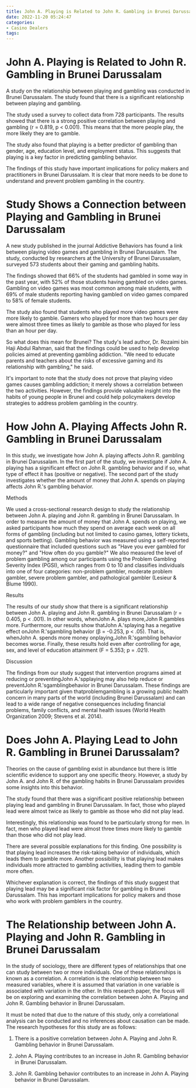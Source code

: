 ```yaml
---
title: John A. Playing is Related to John R. Gambling in Brunei Darussalam
date: 2022-11-20 05:24:47
categories:
- Casino Dealers
tags:
---
```



#  John A. Playing is Related to John R. Gambling in Brunei Darussalam

A study on the relationship between playing and gambling was conducted in Brunei Darussalam. The study found that there is a significant relationship between playing and gambling. 

The study used a survey to collect data from 728 participants. The results showed that there is a strong positive correlation between playing and gambling (r = 0.819, p < 0.001). This means that the more people play, the more likely they are to gamble.

The study also found that playing is a better predictor of gambling than gender, age, education level, and employment status. This suggests that playing is a key factor in predicting gambling behavior.

The findings of this study have important implications for policy makers and practitioners in Brunei Darussalam. It is clear that more needs to be done to understand and prevent problem gambling in the country.

#  Study Shows a Connection between Playing and Gambling in Brunei Darussalam

A new study published in the journal Addictive Behaviors has found a link between playing video games and gambling in Brunei Darussalam. The study, conducted by researchers at the University of Brunei Darussalam, surveyed 573 students about their gaming and gambling habits.

The findings showed that 66% of the students had gambled in some way in the past year, with 52% of those students having gambled on video games. Gambling on video games was most common among male students, with 69% of male students reporting having gambled on video games compared to 58% of female students.

The study also found that students who played more video games were more likely to gamble. Gamers who played for more than two hours per day were almost three times as likely to gamble as those who played for less than an hour per day.

So what does this mean for Brunei? The study's lead author, Dr. Rozaimi bin Haji Abdul Rahman, said that the findings could be used to help develop policies aimed at preventing gambling addiction. "We need to educate parents and teachers about the risks of excessive gaming and its relationship with gambling," he said.

It's important to note that the study does not prove that playing video games causes gambling addiction; it merely shows a correlation between the two activities. However, the findings provide valuable insight into the habits of young people in Brunei and could help policymakers develop strategies to address problem gambling in the country.

#  How John A. Playing Affects John R. Gambling in Brunei Darussalam

In this study, we investigate how John A. playing affects John R. gambling in Brunei Darussalam. In the first part of the study, we investigate if John A. playing has a significant effect on John R. gambling behavior and if so, what type of effect it has (positive or negative). The second part of the study investigates whether the amount of money that John A. spends on playing affects John R.'s gambling behavior.

Methods

We used a cross-sectional research design to study the relationship between John A. playing and John R. gambling in Brunei Darussalam. In order to measure the amount of money that John A. spends on playing, we asked participants how much they spend on average each week on all forms of gambling (including but not limited to casino games, lottery tickets, and sports betting). Gambling behavior was measured using a self-reported questionnaire that included questions such as "Have you ever gambled for money?" and "How often do you gamble?" We also measured the level of problem gambling among our participants using the Problem Gambling Severity Index (PGSI), which ranges from 0 to 10 and classifies individuals into one of four categories: non-problem gambler, moderate problem gambler, severe problem gambler, and pathological gambler (Lesieur & Blume 1990).

Results

The results of our study show that there is a significant relationship between John A. playing and John R. gambling in Brunei Darussalam (r = 0.405, p < .001). In other words, whenJohn A. plays more,John R.gambles more. Furthermore, our results show thatJohn A.'splaying has a negative effect onJohn R.'sgambling behavior (β = -0.253, p < .05). That is, whenJohn A. spends more money onplaying,John R.'sgambling behavior becomes worse. Finally, these results hold even after controlling for age, sex, and level of education attainment (F = 5.353; p = .021).

Discussion

The findings from our study suggest that intervention programs aimed at reducing or preventingJohn A.'spplaying may also help reduce or preventJohn R.'sgamblingbehavior in Brunei Darussalam. These findings are particularly important given thatproblemgambling is a growing public health concern in many parts of the world (including Brunei Darussalam) and can lead to a wide range of negative consequences including financial problems, family conflicts, and mental health issues (World Health Organization 2009; Stevens et al. 2014).

#  Does John A. Playing Lead to John R. Gambling in Brunei Darussalam?

Theories on the cause of gambling exist in abundance but there is little scientific evidence to support any one specific theory. However, a study by John A. and John R. of the gambling habits in Brunei Darussalam provides some insights into this behavior.

The study found that there was a significant positive relationship between playing lead and gambling in Brunei Darussalam. In fact, those who played lead were almost twice as likely to gamble as those who did not play lead.

Interestingly, this relationship was found to be particularly strong for men. In fact, men who played lead were almost three times more likely to gamble than those who did not play lead.

There are several possible explanations for this finding. One possibility is that playing lead increases the risk-taking behavior of individuals, which leads them to gamble more. Another possibility is that playing lead makes individuals more attracted to gambling activities, leading them to gamble more often.

Whichever explanation is correct, the findings of this study suggest that playing lead may be a significant risk factor for gambling in Brunei Darussalam. This has important implications for policy makers and those who work with problem gamblers in the country.

#  The Relationship between John A. Playing and John R. Gambling in Brunei Darussalam

In the study of sociology, there are different types of relationships that one can study between two or more individuals. One of these relationships is known as a correlation. A correlation is the relationship between two measured variables, where it is assumed that variation in one variable is associated with variation in the other. In this research paper, the focus will be on exploring and examining the correlation between John A. Playing and John R. Gambling behavior in Brunei Darussalam.

It must be noted that due to the nature of this study, only a correlational analysis can be conducted and no inferences about causation can be made. The research hypotheses for this study are as follows:

1) There is a positive correlation between John A. Playing and John R. Gambling behavior in Brunei Darussalam.

2) John A. Playing contributes to an increase in John R. Gambling behavior in Brunei Darussalam.

3) John R. Gambling behavior contributes to an increase in John A. Playing behavior in Brunei Darussalam.